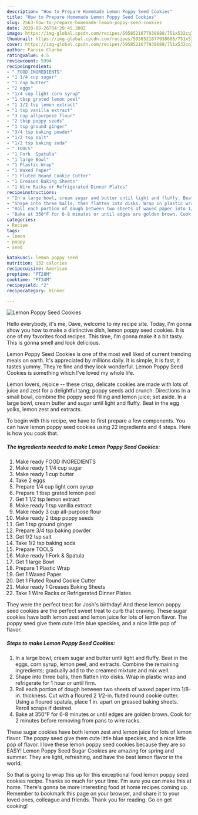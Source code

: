 ```yaml
---
description: "How to Prepare Homemade Lemon Poppy Seed Cookies"
title: "How to Prepare Homemade Lemon Poppy Seed Cookies"
slug: 2563-how-to-prepare-homemade-lemon-poppy-seed-cookies
date: 2020-08-26T04:20:45.380Z
image: https://img-global.cpcdn.com/recipes/5958521677938688/751x532cq70/lemon-poppy-seed-cookies-recipe-main-photo.jpg
thumbnail: https://img-global.cpcdn.com/recipes/5958521677938688/751x532cq70/lemon-poppy-seed-cookies-recipe-main-photo.jpg
cover: https://img-global.cpcdn.com/recipes/5958521677938688/751x532cq70/lemon-poppy-seed-cookies-recipe-main-photo.jpg
author: Fannie Clarke
ratingvalue: 4.5
reviewcount: 5994
recipeingredient:
- " FOOD INGREDIENTS"
- "1 1/4 cup sugar"
- "1 cup butter"
- "2 eggs"
- "1/4 cup light corn syrup"
- "1 tbsp grated lemon peel"
- "1 1/2 tsp lemon extract"
- "1 tsp vanilla extract"
- "3 cup allpurpose flour"
- "2 tbsp poppy seeds"
- "1 tsp ground ginger"
- "3/4 tsp baking powder"
- "1/2 tsp salt"
- "1/2 tsp baking soda"
- " TOOLS"
- "1 Fork  Spatula"
- "1 large Bowl"
- "1 Plastic Wrap"
- "1 Waxed Paper"
- "1 Fluted Round Cookie Cutter"
- "1 Greases Baking Sheets"
- "1 Wire Racks or Refrigerated Dinner Plates"
recipeinstructions:
- "In a large bowl, cream sugar and butter until light and fluffy. Beat in the eggs, corn syrup, lemon peel, and extracts. Combine the remaining ingredients; gradually add to the creamed mixture and mix well."
- "Shape into three balls, then flatten into disks. Wrap in plastic wrap and refrigerate for 1 hour or until firm."
- "Roll each portion of dough between two sheets of waxed paper into 1/8-in. thickness. Cut with a floured 2 1/2-in. fluted round cookie cutter. Using a floured spatula, place 1 in. apart on greased baking sheets. Reroll scraps if desired."
- "Bake at 350°F for 6-8 minutes or until edges are golden brown. Cook for 2 minutes before removing from pans to wire racks."
categories:
- Recipe
tags:
- lemon
- poppy
- seed

katakunci: lemon poppy seed 
nutrition: 132 calories
recipecuisine: American
preptime: "PT28M"
cooktime: "PT34M"
recipeyield: "2"
recipecategory: Dinner

---
```



![Lemon Poppy Seed Cookies](https://img-global.cpcdn.com/recipes/5958521677938688/751x532cq70/lemon-poppy-seed-cookies-recipe-main-photo.jpg)

Hello everybody, it's me, Dave, welcome to my recipe site. Today, I'm gonna show you how to make a distinctive dish, lemon poppy seed cookies. It is one of my favorites food recipes. This time, I'm gonna make it a bit tasty. This is gonna smell and look delicious.

Lemon Poppy Seed Cookies is one of the most well liked of current trending meals on earth. It's appreciated by millions daily. It is simple, it is fast, it tastes yummy. They're fine and they look wonderful. Lemon Poppy Seed Cookies is something which I've loved my whole life.

Lemon lovers, rejoice -- these crisp, delicate cookies are made with lots of juice and zest for a delightful tang; poppy seeds add crunch. Directions In a small bowl, combine the poppy seed filling and lemon juice; set aside. In a large bowl, cream butter and sugar until light and fluffy. Beat in the egg yolks, lemon zest and extracts.


To begin with this recipe, we have to first prepare a few components. You can have lemon poppy seed cookies using 22 ingredients and 4 steps. Here is how you cook that.

<!--inarticleads1-->

##### The ingredients needed to make Lemon Poppy Seed Cookies:

1. Make ready  FOOD INGREDIENTS
1. Make ready 1 1/4 cup sugar
1. Make ready 1 cup butter
1. Take 2 eggs
1. Prepare 1/4 cup light corn syrup
1. Prepare 1 tbsp grated lemon peel
1. Get 1 1/2 tsp lemon extract
1. Make ready 1 tsp vanilla extract
1. Make ready 3 cup all-purpose flour
1. Make ready 2 tbsp poppy seeds
1. Get 1 tsp ground ginger
1. Prepare 3/4 tsp baking powder
1. Get 1/2 tsp salt
1. Take 1/2 tsp baking soda
1. Prepare  TOOLS
1. Make ready 1 Fork &amp; Spatula
1. Get 1 large Bowl
1. Prepare 1 Plastic Wrap
1. Get 1 Waxed Paper
1. Get 1 Fluted Round Cookie Cutter
1. Make ready 1 Greases Baking Sheets
1. Take 1 Wire Racks or Refrigerated Dinner Plates


They were the perfect treat for Josh&#39;s birthday! And these lemon poppy seed cookies are the perfect sweet treat to curb that craving. These sugar cookies have both lemon zest and lemon juice for lots of lemon flavor. The poppy seed give them cute little blue speckles, and a nice little pop of flavor. 

<!--inarticleads2-->

##### Steps to make Lemon Poppy Seed Cookies:

1. In a large bowl, cream sugar and butter until light and fluffy. Beat in the eggs, corn syrup, lemon peel, and extracts. Combine the remaining ingredients; gradually add to the creamed mixture and mix well.
1. Shape into three balls, then flatten into disks. Wrap in plastic wrap and refrigerate for 1 hour or until firm.
1. Roll each portion of dough between two sheets of waxed paper into 1/8-in. thickness. Cut with a floured 2 1/2-in. fluted round cookie cutter. Using a floured spatula, place 1 in. apart on greased baking sheets. Reroll scraps if desired.
1. Bake at 350°F for 6-8 minutes or until edges are golden brown. Cook for 2 minutes before removing from pans to wire racks.


These sugar cookies have both lemon zest and lemon juice for lots of lemon flavor. The poppy seed give them cute little blue speckles, and a nice little pop of flavor. I love these lemon poppy seed cookies because they are so EASY! Lemon Poppy Seed Sugar Cookies are amazing for spring and summer. They are light, refreshing, and have the best lemon flavor in the world. 

So that is going to wrap this up for this exceptional food lemon poppy seed cookies recipe. Thanks so much for your time. I'm sure you can make this at home. There's gonna be more interesting food at home recipes coming up. Remember to bookmark this page on your browser, and share it to your loved ones, colleague and friends. Thank you for reading. Go on get cooking!
